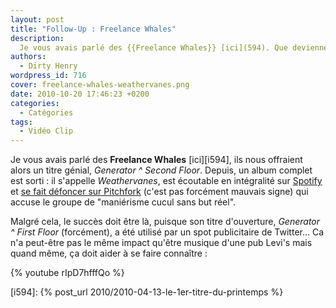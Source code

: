```yaml
---
layout: post
title: "Follow-Up : Freelance Whales"
description:
  Je vous avais parlé des {{Freelance Whales}} [ici](594). Que deviennent-ils ?
authors:
  - Dirty Henry
wordpress_id: 716
cover: freelance-whales-weathervanes.png
date: 2010-10-20 17:46:23 +0200
categories:
  - Catégories
tags:
  - Vidéo Clip
---
```


Je vous avais parlé des **Freelance Whales** [ici][i594], ils nous offraient
alors un titre génial, _Generator ^ Second Floor_. Depuis, un album complet est
sorti : il s'appelle _Weathervanes_, est écoutable en intégralité sur
[Spotify](http://open.spotify.com/album/4XYtSHEBqUnYbxJ5q3pCze) et
[se fait défoncer sur Pitchfork](http://pitchfork.com/reviews/albums/13955-weathervanes/)
(c'est pas forcément mauvais signe) qui accuse le groupe de "maniérisme cucul
sans but réel".

Malgré cela, le succès doit être là, puisque son titre d'ouverture, _Generator ^
First Floor_ (forcément), a été utilisé par un spot publicitaire de Twitter… Ca
n'a peut-être pas le même impact qu'être musique d'une pub Levi's mais quand
même, ça doit aider à se faire connaître :

{% youtube rIpD7hfffQo %}

[i594]: {% post_url 2010/2010-04-13-le-1er-titre-du-printemps %}
